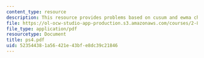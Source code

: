 ```yaml
---
content_type: resource
description: This resource provides problems based on cusum and ewma charts and others.
file: https://ol-ocw-studio-app-production.s3.amazonaws.com/courses/2-830j-control-of-manufacturing-processes-sma-6303-spring-2008/523544381a56421e43bfe8dc39c21846_ps4.pdf
file_type: application/pdf
resourcetype: Document
title: ps4.pdf
uid: 52354438-1a56-421e-43bf-e8dc39c21846
---
```

